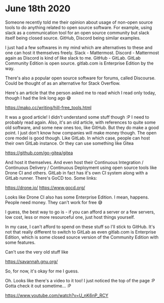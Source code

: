 # June 18th 2020

Someone recently told me their opinion
about usage of non-open source tools to do
anything related to open source software. For
example, using slack as a communication tool
for an open source community but slack itself
being closed source. GitHub, Discord being
similar examples.

I just had a few softwares in my mind which
are alternatives to these and one can host
it themselves freely. Slack - Mattermost.
Discord - Mattermost again as Discord is
kind of like slack to me. GitHub - GitLab.
GitLab Community Edition is open source. 
gitlab.com is Enterprise Edition
by the way.

There's also a popular open source software
for forums, called Discourse. Could be thought
of as an alternative for Stack Overflow.

Here's an article that the person asked me
to read which I read only today, though I had
the link long ago 😅

https://mako.cc/writing/hill-free_tools.html

It was a good article! I didn't understand some
stuff though :P I need to probably read again.
Also, it's an old article, with references to
quite some old software, and some new ones too,
like GitHub. But they do make a good point. I
just don't know how companies will make money
though. The open core model is good though.
Like GitLab. In which case, people can host
their own GitLab instance. Or they can use
something like Gitea

https://github.com/go-gitea/gitea

And host it themselves. And even host their
Continuous Integration / Continuous Delivery /
Continuous Deployment using open source tools 
like Drone CI and others. GitLab in fact has 
it's own CI system along with a GitLab runner.
There's GoCD too. Some links: 

https://drone.io/
https://www.gocd.org/

Looks like Drone CI also has some Enterprise
Edition. I mean, happens. People need money.
They can't work for free 😅

I guess, the best way to go is - if you can
afford a server or a few servers, low cost,
less or more resourceful one, just host things
yourself.

In my case, I can't afford to spend on these
stuff so I'll stick to GitHub. It's not that
really different to switch to GitLab as even
gitlab.com is Enterprise Edition, which is
some closed source version of the Community
Edition with some features.

Can't use the very old stuff like 

https://savannah.gnu.org/

So, for now, it's okay for me I guess.

Oh. Looks like there's a video to it
too! I just noticed the top of the page :P
Gotta check it out sometime... :P

https://www.youtube.com/watch?v=U_nK6nP_RCY
